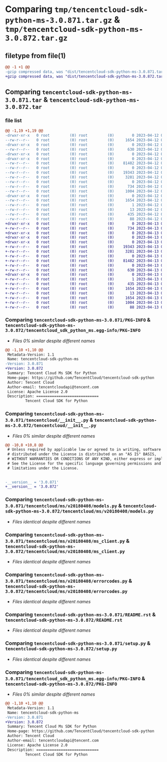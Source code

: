 # Comparing `tmp/tencentcloud-sdk-python-ms-3.0.871.tar.gz` & `tmp/tencentcloud-sdk-python-ms-3.0.872.tar.gz`

## filetype from file(1)

```diff
@@ -1 +1 @@
-gzip compressed data, was "dist/tencentcloud-sdk-python-ms-3.0.871.tar", last modified: Wed Apr 12 00:36:44 2023, max compression
+gzip compressed data, was "dist/tencentcloud-sdk-python-ms-3.0.872.tar", last modified: Thu Apr 13 00:52:30 2023, max compression
```

## Comparing `tencentcloud-sdk-python-ms-3.0.871.tar` & `tencentcloud-sdk-python-ms-3.0.872.tar`

### file list

```diff
@@ -1,19 +1,19 @@
-drwxr-xr-x   0 root         (0) root         (0)        0 2023-04-12 00:36:44.000000 tencentcloud-sdk-python-ms-3.0.871/
--rw-r--r--   0 root         (0) root         (0)     1654 2023-04-12 00:36:44.000000 tencentcloud-sdk-python-ms-3.0.871/PKG-INFO
-drwxr-xr-x   0 root         (0) root         (0)        0 2023-04-12 00:36:44.000000 tencentcloud-sdk-python-ms-3.0.871/tencentcloud/
--rw-r--r--   0 root         (0) root         (0)      630 2023-04-12 00:36:44.000000 tencentcloud-sdk-python-ms-3.0.871/tencentcloud/__init__.py
-drwxr-xr-x   0 root         (0) root         (0)        0 2023-04-12 00:36:44.000000 tencentcloud-sdk-python-ms-3.0.871/tencentcloud/ms/
-drwxr-xr-x   0 root         (0) root         (0)        0 2023-04-12 00:36:44.000000 tencentcloud-sdk-python-ms-3.0.871/tencentcloud/ms/v20180408/
--rw-r--r--   0 root         (0) root         (0)    81482 2023-04-12 00:36:44.000000 tencentcloud-sdk-python-ms-3.0.871/tencentcloud/ms/v20180408/models.py
--rw-r--r--   0 root         (0) root         (0)        0 2023-04-12 00:36:44.000000 tencentcloud-sdk-python-ms-3.0.871/tencentcloud/ms/v20180408/__init__.py
--rw-r--r--   0 root         (0) root         (0)    19343 2023-04-12 00:36:44.000000 tencentcloud-sdk-python-ms-3.0.871/tencentcloud/ms/v20180408/ms_client.py
--rw-r--r--   0 root         (0) root         (0)     3281 2023-04-12 00:36:44.000000 tencentcloud-sdk-python-ms-3.0.871/tencentcloud/ms/v20180408/errorcodes.py
--rw-r--r--   0 root         (0) root         (0)        0 2023-04-12 00:36:44.000000 tencentcloud-sdk-python-ms-3.0.871/tencentcloud/ms/__init__.py
--rw-r--r--   0 root         (0) root         (0)      734 2023-04-12 00:36:44.000000 tencentcloud-sdk-python-ms-3.0.871/README.rst
--rw-r--r--   0 root         (0) root         (0)     1004 2023-04-12 00:36:44.000000 tencentcloud-sdk-python-ms-3.0.871/setup.py
-drwxr-xr-x   0 root         (0) root         (0)        0 2023-04-12 00:36:44.000000 tencentcloud-sdk-python-ms-3.0.871/tencentcloud_sdk_python_ms.egg-info/
--rw-r--r--   0 root         (0) root         (0)     1654 2023-04-12 00:36:44.000000 tencentcloud-sdk-python-ms-3.0.871/tencentcloud_sdk_python_ms.egg-info/PKG-INFO
--rw-r--r--   0 root         (0) root         (0)        1 2023-04-12 00:36:44.000000 tencentcloud-sdk-python-ms-3.0.871/tencentcloud_sdk_python_ms.egg-info/dependency_links.txt
--rw-r--r--   0 root         (0) root         (0)       13 2023-04-12 00:36:44.000000 tencentcloud-sdk-python-ms-3.0.871/tencentcloud_sdk_python_ms.egg-info/top_level.txt
--rw-r--r--   0 root         (0) root         (0)      435 2023-04-12 00:36:44.000000 tencentcloud-sdk-python-ms-3.0.871/tencentcloud_sdk_python_ms.egg-info/SOURCES.txt
--rw-r--r--   0 root         (0) root         (0)       88 2023-04-12 00:36:44.000000 tencentcloud-sdk-python-ms-3.0.871/setup.cfg
+drwxr-xr-x   0 root         (0) root         (0)        0 2023-04-13 00:52:30.000000 tencentcloud-sdk-python-ms-3.0.872/
+-rw-r--r--   0 root         (0) root         (0)      734 2023-04-13 00:52:30.000000 tencentcloud-sdk-python-ms-3.0.872/README.rst
+drwxr-xr-x   0 root         (0) root         (0)        0 2023-04-13 00:52:30.000000 tencentcloud-sdk-python-ms-3.0.872/tencentcloud/
+drwxr-xr-x   0 root         (0) root         (0)        0 2023-04-13 00:52:30.000000 tencentcloud-sdk-python-ms-3.0.872/tencentcloud/ms/
+drwxr-xr-x   0 root         (0) root         (0)        0 2023-04-13 00:52:30.000000 tencentcloud-sdk-python-ms-3.0.872/tencentcloud/ms/v20180408/
+-rw-r--r--   0 root         (0) root         (0)    19343 2023-04-13 00:52:30.000000 tencentcloud-sdk-python-ms-3.0.872/tencentcloud/ms/v20180408/ms_client.py
+-rw-r--r--   0 root         (0) root         (0)     3281 2023-04-13 00:52:30.000000 tencentcloud-sdk-python-ms-3.0.872/tencentcloud/ms/v20180408/errorcodes.py
+-rw-r--r--   0 root         (0) root         (0)        0 2023-04-13 00:52:30.000000 tencentcloud-sdk-python-ms-3.0.872/tencentcloud/ms/v20180408/__init__.py
+-rw-r--r--   0 root         (0) root         (0)    81482 2023-04-13 00:52:30.000000 tencentcloud-sdk-python-ms-3.0.872/tencentcloud/ms/v20180408/models.py
+-rw-r--r--   0 root         (0) root         (0)        0 2023-04-13 00:52:30.000000 tencentcloud-sdk-python-ms-3.0.872/tencentcloud/ms/__init__.py
+-rw-r--r--   0 root         (0) root         (0)      630 2023-04-13 00:52:30.000000 tencentcloud-sdk-python-ms-3.0.872/tencentcloud/__init__.py
+drwxr-xr-x   0 root         (0) root         (0)        0 2023-04-13 00:52:30.000000 tencentcloud-sdk-python-ms-3.0.872/tencentcloud_sdk_python_ms.egg-info/
+-rw-r--r--   0 root         (0) root         (0)        1 2023-04-13 00:52:30.000000 tencentcloud-sdk-python-ms-3.0.872/tencentcloud_sdk_python_ms.egg-info/dependency_links.txt
+-rw-r--r--   0 root         (0) root         (0)      435 2023-04-13 00:52:30.000000 tencentcloud-sdk-python-ms-3.0.872/tencentcloud_sdk_python_ms.egg-info/SOURCES.txt
+-rw-r--r--   0 root         (0) root         (0)     1654 2023-04-13 00:52:30.000000 tencentcloud-sdk-python-ms-3.0.872/tencentcloud_sdk_python_ms.egg-info/PKG-INFO
+-rw-r--r--   0 root         (0) root         (0)       13 2023-04-13 00:52:30.000000 tencentcloud-sdk-python-ms-3.0.872/tencentcloud_sdk_python_ms.egg-info/top_level.txt
+-rw-r--r--   0 root         (0) root         (0)     1654 2023-04-13 00:52:30.000000 tencentcloud-sdk-python-ms-3.0.872/PKG-INFO
+-rw-r--r--   0 root         (0) root         (0)     1004 2023-04-13 00:52:30.000000 tencentcloud-sdk-python-ms-3.0.872/setup.py
+-rw-r--r--   0 root         (0) root         (0)       88 2023-04-13 00:52:30.000000 tencentcloud-sdk-python-ms-3.0.872/setup.cfg
```

### Comparing `tencentcloud-sdk-python-ms-3.0.871/PKG-INFO` & `tencentcloud-sdk-python-ms-3.0.872/tencentcloud_sdk_python_ms.egg-info/PKG-INFO`

 * *Files 0% similar despite different names*

```diff
@@ -1,10 +1,10 @@
 Metadata-Version: 1.1
 Name: tencentcloud-sdk-python-ms
-Version: 3.0.871
+Version: 3.0.872
 Summary: Tencent Cloud Ms SDK for Python
 Home-page: https://github.com/TencentCloud/tencentcloud-sdk-python
 Author: Tencent Cloud
 Author-email: tencentcloudapi@tencent.com
 License: Apache License 2.0
 Description: ============================
         Tencent Cloud SDK for Python
```

### Comparing `tencentcloud-sdk-python-ms-3.0.871/tencentcloud/__init__.py` & `tencentcloud-sdk-python-ms-3.0.872/tencentcloud/__init__.py`

 * *Files 0% similar despite different names*

```diff
@@ -10,8 +10,8 @@
 # Unless required by applicable law or agreed to in writing, software
 # distributed under the License is distributed on an "AS IS" BASIS,
 # WITHOUT WARRANTIES OR CONDITIONS OF ANY KIND, either express or implied.
 # See the License for the specific language governing permissions and
 # limitations under the License.
 
 
-__version__ = '3.0.871'
+__version__ = '3.0.872'
```

### Comparing `tencentcloud-sdk-python-ms-3.0.871/tencentcloud/ms/v20180408/models.py` & `tencentcloud-sdk-python-ms-3.0.872/tencentcloud/ms/v20180408/models.py`

 * *Files identical despite different names*

### Comparing `tencentcloud-sdk-python-ms-3.0.871/tencentcloud/ms/v20180408/ms_client.py` & `tencentcloud-sdk-python-ms-3.0.872/tencentcloud/ms/v20180408/ms_client.py`

 * *Files identical despite different names*

### Comparing `tencentcloud-sdk-python-ms-3.0.871/tencentcloud/ms/v20180408/errorcodes.py` & `tencentcloud-sdk-python-ms-3.0.872/tencentcloud/ms/v20180408/errorcodes.py`

 * *Files identical despite different names*

### Comparing `tencentcloud-sdk-python-ms-3.0.871/README.rst` & `tencentcloud-sdk-python-ms-3.0.872/README.rst`

 * *Files identical despite different names*

### Comparing `tencentcloud-sdk-python-ms-3.0.871/setup.py` & `tencentcloud-sdk-python-ms-3.0.872/setup.py`

 * *Files identical despite different names*

### Comparing `tencentcloud-sdk-python-ms-3.0.871/tencentcloud_sdk_python_ms.egg-info/PKG-INFO` & `tencentcloud-sdk-python-ms-3.0.872/PKG-INFO`

 * *Files 0% similar despite different names*

```diff
@@ -1,10 +1,10 @@
 Metadata-Version: 1.1
 Name: tencentcloud-sdk-python-ms
-Version: 3.0.871
+Version: 3.0.872
 Summary: Tencent Cloud Ms SDK for Python
 Home-page: https://github.com/TencentCloud/tencentcloud-sdk-python
 Author: Tencent Cloud
 Author-email: tencentcloudapi@tencent.com
 License: Apache License 2.0
 Description: ============================
         Tencent Cloud SDK for Python
```

